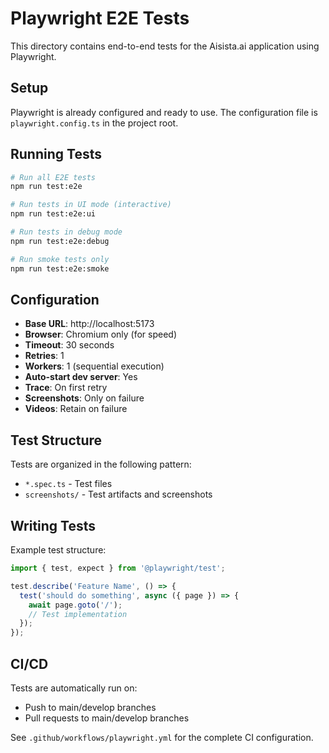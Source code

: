 # Playwright E2E Tests

This directory contains end-to-end tests for the Aisista.ai application using Playwright.

## Setup

Playwright is already configured and ready to use. The configuration file is `playwright.config.ts` in the project root.

## Running Tests

```bash
# Run all E2E tests
npm run test:e2e

# Run tests in UI mode (interactive)
npm run test:e2e:ui

# Run tests in debug mode
npm run test:e2e:debug

# Run smoke tests only
npm run test:e2e:smoke
```

## Configuration

- **Base URL**: http://localhost:5173
- **Browser**: Chromium only (for speed)
- **Timeout**: 30 seconds
- **Retries**: 1
- **Workers**: 1 (sequential execution)
- **Auto-start dev server**: Yes
- **Trace**: On first retry
- **Screenshots**: Only on failure
- **Videos**: Retain on failure

## Test Structure

Tests are organized in the following pattern:
- `*.spec.ts` - Test files
- `screenshots/` - Test artifacts and screenshots

## Writing Tests

Example test structure:
```typescript
import { test, expect } from '@playwright/test';

test.describe('Feature Name', () => {
  test('should do something', async ({ page }) => {
    await page.goto('/');
    // Test implementation
  });
});
```

## CI/CD

Tests are automatically run on:
- Push to main/develop branches
- Pull requests to main/develop branches

See `.github/workflows/playwright.yml` for the complete CI configuration.